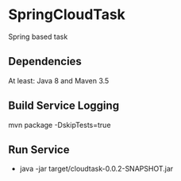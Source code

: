 # SpringCloudTask
Spring based task

## Dependencies
At least: Java 8 and Maven 3.5

## Build Service Logging
mvn package -DskipTests=true

## Run Service
* java -jar target/cloudtask-0.0.2-SNAPSHOT.jar

